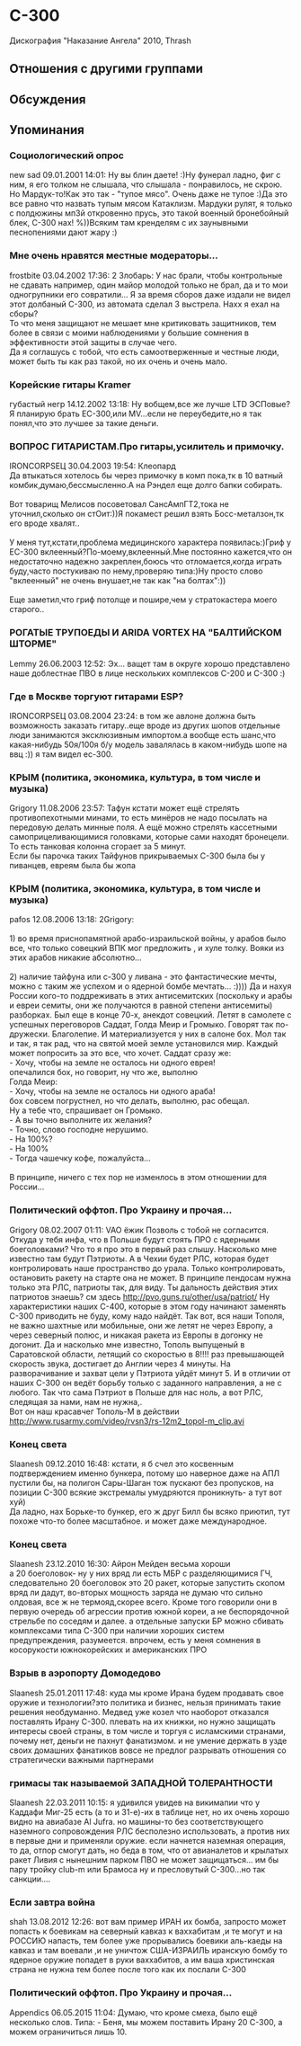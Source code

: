 # С-300

Дискография
"Наказание Ангела" 2010, Thrash

## Отношения с другими группами


## Обсуждения


## Упоминания

### Социологический опрос

new sad 09.01.2001 14:01:
Ну вы блин даете! :)Ну фунерал ладно, фиг с ним, я его толком не слышала, что слышала - понравилось, не скрою. Но Мардук-то!Как это так - "тупое мясо". Очень даже не тупое :)Да это все равно что назвать тупым мясом Катаклизм. Мардуки рулят, я только с полдюжины мп3й откровенно прусь, это такой военный бронебойный блек, С-300 нах! %))Всяким там кренделям с их заунывными песнопениями дают жару :)

### Мне очень нравятся местные модераторы...

frostbite 03.04.2002 17:36:
2 Злобарь: У нас брали, чтобы контрольные не сдавать например, один майор молодой только не брал, да и то мои одногрупники его совратили... Я за время сборов даже издали не видел этот долбаный С-300, из автомата сделал 3 выстрела. Нахх я ехал на сборы?<BR>То что меня защищают не мешает мне критиковать защитников, тем более в связи с моими наблюдениями у большие сомнения в эффективности этой защиты в случае чего. <BR>Да я соглашусь с тобой, что есть самоотверженные и честные люди, может быть ты как раз такой, но их очень и очень мало.

### Корейские гитары Kramer

губастый негр 14.12.2002 13:18:
Ну вобщем,все же лучше LTD ЭСПовые?Я планирую брать ЕС-300,или МV...если не переубедите,но я так понял,что это лучшее за такие деньги.

### ВОПРОС ГИТАРИСТАМ.Про гитары,усилитель и примочку.

IRONCORPSEЦ 30.04.2003 19:54:
Клеопард<BR>Да втыкаться хотелось бы через примочку в комп пока,тк в 10 ватный комбик,думаю,бессмысленно.А на Рэндел еще долго бапки собирать.<BR><BR>Вот товарищ Мелисов посоветовал СансАмпГТ2,тока не уточнил,сколько он стОит:))Я покамест решил взять Босс-металзон,тк его вроде хвалят..<BR><BR>У меня тут,кстати,проблема медицинского характера появилась:)Гриф у ЕС-300 вклеенный?По-моему,вклеенный.Мне постоянно кажется,что он недостаточно надежно закреплен,боюсь что отломается,когда играть буду,часто постукиваю по нему,проверяю типа:)Ну просто слово "вклеенный" не очень внушает,не так как "на болтах":))<BR><BR>Еще заметил,что гриф потолще и пошире,чем у стратокастера моего старого..

### РОГАТЫЕ ТРУПОЕДЫ И ARIDA VORTEX НА "БАЛТИЙСКОМ ШТОРМЕ"

Lemmy 26.06.2003 12:52:
Эх... ващет там в округе хорошо представлено наше доблестнае ПВО в лице нескольких комплексов С-200 и С-300 :)

### Где в Москве торгуют гитарами ESP?

IRONCORPSEЦ 03.08.2004 23:24:
в том же авлоне должна быть возможность заказать гитару..еще вроде из других шопов отдельные люди занимаются эксклюзивным импортом.а вообще есть шанс,что какая-нибудь 50я/100я б/у модель завалялась в каком-нибудь шопе на ввц :)) я там видел ес-300.

### КРЫМ (политика, экономика, культура, в том числе и музыка)

Grigory 11.08.2006 23:57:
Тафун кстати может ещё стрелять противопехотными минами, то есть минёров не надо посылать на передовую делать минные поля. А ещё можно стрелять кассетными самоприцеливающимися головками, которые сами находят бронецели. То есть танковая колонна сгорает за 5 минут.<BR>Если бы парочка таких Тайфунов прикрываемых С-300 была бы у пиванцев, евреям была бы жопа 

### КРЫМ (политика, экономика, культура, в том числе и музыка)

pafos 12.08.2006 13:18:
2Grigory: <BR><BR>1) во время приснопамятной арабо-израильской войны, у арабов было все, что только совецкий ВПК мог предложить , и хуле толку. Вояки из этих арабов никакие абсолютно...<BR><BR>2) наличие тайфуна или с-300 у ливана - это фантастические мечты, можно с таким же успехом и о ядерной бомбе мечтать... :))))  Да и нахуя России кого-то поддреживать в этих антисемитских (поскольку и арабы и евреи семиты, они же получаются в равной степени антисемиты) разборках.  Был еще в конце 70-х, анекдот совецкий. Летят в самолете с успешных переговоров Саддат, Голда Меир и Громыко. Говорят так по-дружески. Благолепие. И материализуется у них в салоне бох. Мол так и так, я так рад, что на святой моей земле установился мир. Каждый может попросить за это все, что хочет. Саддат сразу же:<BR>- Хочу, чтобы на земле не осталось ни одного еврея!<BR>опечалился бох, но говорит, ну что же, выполню<BR>Голда Меир:<BR>- Хочу, чтобы на земле не осталось ни одного араба!<BR>бох совсем погрустнел, но что делать, выполню, рас обещал.<BR>Ну а тебе что, спрашивает он Громыко.<BR>- А вы точно выполните их желания?<BR>- Точно, слово господне нерушимо.<BR>- На 100%?<BR>- На 100%<BR>- Тогда чашечку кофе, пожалуйста...<BR><BR>В принципе, ничего с тех пор не изменлось в этом отношении для России... 

### Политический оффтоп. Про Украину и прочая...

Grigory 08.02.2007 01:11:
VAO ёжик Позволь с тобой не согласится. Откуда у тебя инфа, что в Польше будут стоять ПРО с ядерными боеголовками? Что то я про это в первый раз слышу. Насколько мне известно там будут Пэтриоты. А в Чехии будет РЛС, которая будет контролировать наше пространство до урала. Только контролировать, остановить ракету на старте она не может. В принципе пендосам нужна только эта РЛС, патриоты так, для виду. Ты дальность действия этих патриотов знаешь? см здесь <A HREF="http://pvo.guns.ru/other/usa/patriot/" TARGET="_blank">http://pvo.guns.ru/other/usa/patriot/</A> Ну характеристики наших С-400, которые в этом году начинают заменять С-300 приводить не буду, кому надо найдёт. Так вот, вся наши Тополя, не важно шахтные или мобильные, они же летят не через Европу, а через северный полюс, и никакая ракета из Европы в догонку не догонит. Да и насколько мне известно, Тополь выпущеный в Саратовской области, летящий со скоростью в 8!!!! раз превышающей скорость звука, достигает до Англии через 4 минуты. На разворачивание и захват цели у Пэтриота уйдёт минут 5. И в отличии от наших С-300 он ведёт борьбу только с заданного направления, а не с любого. Так что сама Пэтриот в Польше для нас ноль, а вот РЛС, следящая за нами, нам не нужна,. <BR>Вот он наш красавчег Тополь-М в действии <A HREF="http://www.rusarmy.com/video/rvsn3/rs-12m2_topol-m_clip.avi" TARGET="_blank">http://www.rusarmy.com/video/rvsn3/rs-12m2_topol-m_clip.avi</A> 

### Конец света

Slaanesh 09.12.2010 16:48:
кстати, я б счел это косвенным подтверждением именно бункера, потому шо наверное даже на АПЛ пустили бы, на полигон Сары-Шаган тож пускают без пропусков, на позиции С-300 всякие экстремалы умудряются проникнуть- а тут вот хуй)<BR>Да ладно, нах Борьке-то бункер, его ж друг Билл бы всяко приютил, тут похоже что-то более масштабное. и может даже  международное.<BR>

### Конец света

Slaanesh 23.12.2010 16:30:
Айрон Мейден весьма хороши<BR>а 20 боеголовок- ну у них вряд ли есть МБР с разделяющимися ГЧ, следовательно 20 боеголовок это 20 ракет, которые запустить скопом вряд ли дадут, во-вторых мощность заряда не думаю что сильно олдовая, все ж не термояд,скорее всего. Кроме того говорили они в первую очередь об агрессии против южной кореи, а не беспорядочной стрельбе по соседям и далее. а отдельные запуски БР можно сбивать комплексами типа С-300 при наличии хороших систем предупреждения, разумеется. впрочем, есть у меня сомнения в косорукости южнокорейских и американских ПРО

### Взрыв в аэропорту Домодедово

Slaanesh 25.01.2011 17:48:
куда мы кроме Ирана будем продавать свое оружие и технологии?это политика и бизнес, нельзя принимать такие решения необдуманно. Медвед уже козел что наоборот отказался поставлять Ирану С-300. плевать на их книжки, но нужно защищать интересы своей страны, в том числе и торгуя с исламскими странами, почему нет, деньги не пахнут фанатизмом. и не умение держать в узде своих домашних фанатиков вовсе не предлог разрывать отношения со стратегически важными партнерами

### гримасы так называемой ЗАПАДНОЙ ТОЛЕРАНТНОСТИ

Slaanesh 22.03.2011 10:15:
я удивился увидев на викимапии что у Каддафи Миг-25 есть (а то и 31-е)-их в таблице нет, но их очень хорошо видно на авиабазе Al Jufra. но машины-то без соответствующего наземного сопровождения РЛС бесполезно использовать, а против них в первые дни и применяли оружие. если начнется наземная операция, то да, отпор смогут дать, но беда в том, что от авианалетов и крылатых ракет Ливия с нынешним парком ПВО не может защищаться... им бы пару тройку club-m или Брамоса ну и пресловутый С-300...но так санкции....

### Если завтра война

shah 13.08.2012 12:26:
вот вам пример ИРАН их бомба, запросто может попасть к боевикам на северный кавказ к ваххабитам ,и те могут и на   РОССИЮ  напасть, тем более уже прорывались боевики аль-каеды на кавказ и там воевали ,и не уничтож США-ИЗРАИЛЬ  иранскую бомбу то ядерное оружие попадет в руки ваххабитов, а им ваша христинская страна не нужна тем более после того как их послали С-300

### Политический оффтоп. Про Украину и прочая...

Appendics 06.05.2015 11:04:
Думаю, что кроме смеха, было ещё несколько слов. Типа: - Беня, мы можем поставить Ирану 20  С-300, а можем ограничиться лишь 10.

